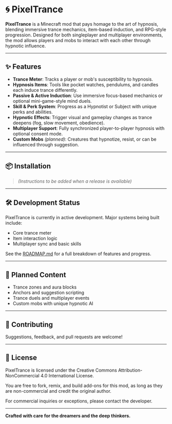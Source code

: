 # 🌀 PixelTrance

**PixelTrance** is a Minecraft mod that pays homage to the art of hypnosis, blending immersive trance mechanics, item-based induction, and RPG-style progression. Designed for both singleplayer and multiplayer environments, the mod allows players and mobs to interact with each other through hypnotic influence.

---

## ✨ Features

- **Trance Meter**: Tracks a player or mob's susceptibility to hypnosis.
- **Hypnosis Items**: Tools like pocket watches, pendulums, and candles each induce trance differently.
- **Passive & Active Induction**: Use immersive focus-based mechanics or optional mini-game-style mind duels.
- **Skill & Perk System**: Progress as a Hypnotist or Subject with unique perks and abilities.
- **Hypnotic Effects**: Trigger visual and gameplay changes as trance deepens (fog, slow movement, obedience).
- **Multiplayer Support**: Fully synchronized player-to-player hypnosis with optional consent mode.
- **Custom Mobs** *(planned)*: Creatures that hypnotize, resist, or can be influenced through suggestion.

---

## 📦 Installation

> *(Instructions to be added when a release is available)*

---

## 🛠 Development Status

PixelTrance is currently in active development. Major systems being built include:
- Core trance meter
- Item interaction logic
- Multiplayer sync and basic skills

See the [ROADMAP.md](./ROADMAP.md) for a full breakdown of features and progress.

---

## 🔮 Planned Content

- Trance zones and aura blocks
- Anchors and suggestion scripting
- Trance duels and multiplayer events
- Custom mobs with unique hypnotic AI

---

## 🤝 Contributing

Suggestions, feedback, and pull requests are welcome!

---

## 📜 License

PixelTrance is licensed under the Creative Commons Attribution-NonCommercial 4.0 International License.

You are free to fork, remix, and build add-ons for this mod, as long as they are non-commercial and credit the original author.

For commercial inquiries or exceptions, please contact the developer.

---

**Crafted with care for the dreamers and the deep thinkers.**
